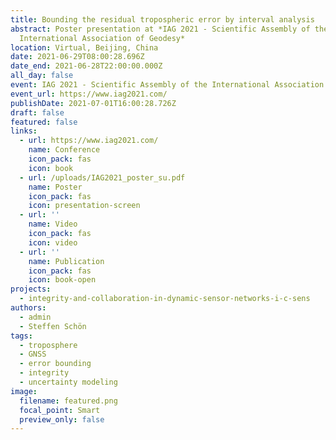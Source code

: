 ```yaml
---
title: Bounding the residual tropospheric error by interval analysis
abstract: Poster presentation at *IAG 2021 - Scientific Assembly of the
  International Association of Geodesy*
location: Virtual, Beijing, China
date: 2021-06-29T08:00:28.696Z
date_end: 2021-06-28T22:00:00.000Z
all_day: false
event: IAG 2021 - Scientific Assembly of the International Association of Geodesy
event_url: https://www.iag2021.com/
publishDate: 2021-07-01T16:00:28.726Z
draft: false
featured: false
links:
  - url: https://www.iag2021.com/
    name: Conference
    icon_pack: fas
    icon: book
  - url: /uploads/IAG2021_poster_su.pdf
    name: Poster
    icon_pack: fas
    icon: presentation-screen
  - url: ''
    name: Video
    icon_pack: fas
    icon: video
  - url: ''
    name: Publication
    icon_pack: fas
    icon: book-open
projects:
  - integrity-and-collaboration-in-dynamic-sensor-networks-i-c-sens
authors:
  - admin
  - Steffen Schön
tags:
  - troposphere
  - GNSS
  - error bounding
  - integrity
  - uncertainty modeling
image:
  filename: featured.png
  focal_point: Smart
  preview_only: false
---
```

